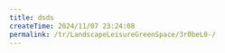 ```yaml
---
title: dsds
createTime: 2024/11/07 23:24:08
permalink: /tr/LandscapeLeisureGreenSpace/3r0beL0-/
---
```

